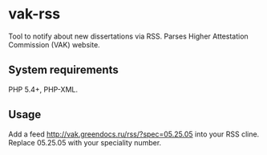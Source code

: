 # vak-rss
Tool to notify about new dissertations via RSS. Parses Higher Attestation Commission (VAK) website.
## System requirements
PHP 5.4+, PHP-XML.
## Usage
Add a feed http://vak.greendocs.ru/rss/?spec=05.25.05 into your RSS cline. Replace 05.25.05 with your speciality number.
